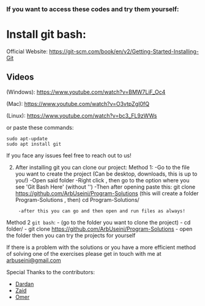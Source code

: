 ### If you want to access these codes and try them yourself:

# Install git bash: 
Official Website: https://git-scm.com/book/en/v2/Getting-Started-Installing-Git

## Videos
(Windows):
https://www.youtube.com/watch?v=BMW7LiF_Oc4

(Mac):
https://www.youtube.com/watch?v=O3vtpZgI0fQ

(Linux):
https://www.youtube.com/watch?v=bc3_FL9zWWs

or paste these commands:
```
sudo apt-update
sudo apt install git
```
If you face any issues feel free to reach out to us!

2. After installing git you can clone our project:
Method 1:
    -Go to the file you want to create the project (Can be desktop, downloads, this is up to you!)
    -Open said folder
    -Right click , then go to the option where you see 'Git Bash Here' (without '')
    -Then after opening paste this:
        git clone https://github.com/ArbUseini/Program-Solutions
        (this will create a folder Program-Solutions , then)
        cd Program-Solutions/
        
        -after this you can go and then open and run files as always!

Method 2 `git bash`:
    - (go to the folder you want to clone the project)
    - cd folder/
    - git clone https://github.com/ArbUseini/Program-Solutions
    - open the folder then you can try the projects for yourself        

If there is a problem with the solutions or you have a more efficient method of solving one of the exercises please get in touch with me at arbuseini@gmail.com

Special Thanks to the contributors:
- [Dardan]()
- [Zaid](https://github.com/Zaid995)
- [Omer](https://github.com/omertairi04)
